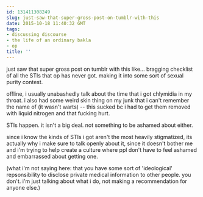 ```yaml
---
id: 131411308249
slug: just-saw-that-super-gross-post-on-tumblr-with-this
date: 2015-10-18 11:40:32 GMT
tags:
- discussing discourse
- the life of an ordinary bakla
- op
title: ''
---
```

just saw that super gross post on tumblr with this like... bragging checklist of all the STIs that op has never got. making it into some sort of sexual purity contest.

offline, i usually unabashedly talk about the time that i got chlymidia in my throat. i also had some weird skin thing on my junk that i can't remember the name of (it wasn't warts) -- this sucked bc i had to get them removed with liquid nitrogen and that fucking hurt.

STIs happen. it isn't a big deal. not something to be ashamed about either.

since i know the kinds of STIs i got aren't the most heavily stigmatized, its actually why i make sure to talk openly about it, since it doesn't bother me and i'm trying to help create a culture where ppl don't have to feel ashamed and embarrassed about getting one.

(what i'm not saying here: that you have some sort of 'ideological' repsonsibility to disclose private medical information to other people. you don't. i'm just talking about what i do, not making a recommendation for anyone else.)